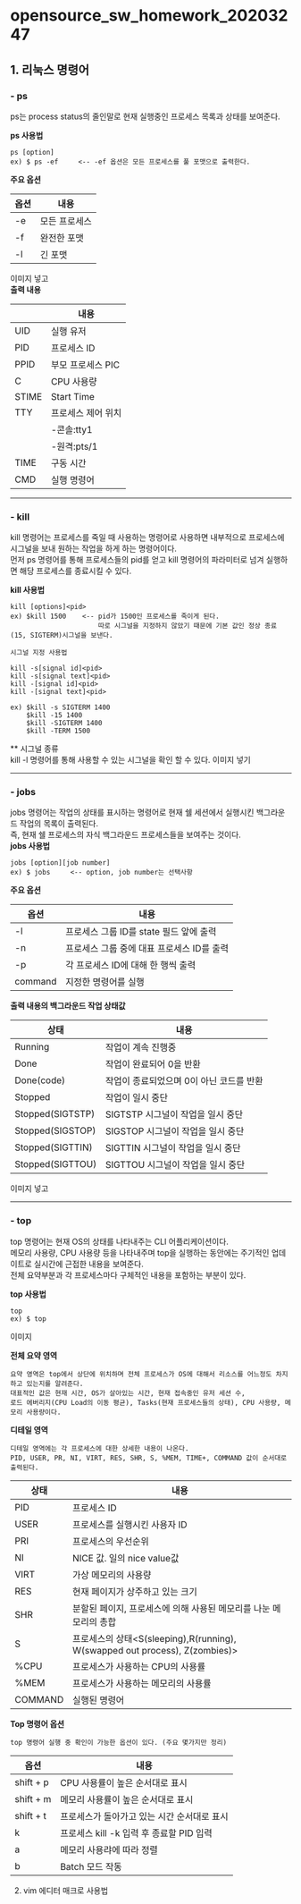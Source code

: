 # opensource_sw_homework_20203247
## 1. 리눅스 명령어
### -  ps  
ps는 process status의 줄인말로 현재 실행중인 프로세스 목록과 상태를 보여준다.   

**ps 사용법**  
  
~~~
ps [option]  
ex) $ ps -ef     <-- -ef 옵션은 모든 프로세스를 풀 포맷으로 출력한다. 
~~~  
  
  **주요 옵션**  

  | 옵션 | 내용 |  
  | --- | --- |  
  |-e|모든 프로세스|  
  |-f|완전한 포맷|  
  |-l|긴 포맷|  
  
이미지 넣고  
  **출력 내용**  
    
||내용|
|---|---|
|UID|실행 유저
|PID|프로세스 ID|
|PPID|부모 프로세스 PIC|
|C|CPU 사용량|
|STIME|Start Time|
|TTY|프로세스 제어 위치  
||-콘솔:tty1|  
||-원격:pts/1|
|TIME|구동 시간|
|CMD|실행 명령어|
  
---
### -  kill  
kill 명령어는 프로세스를 죽일 때 사용하는 명령어로 사용하면 내부적으로 프로세스에 시그널을 보내 원하는 작업을 하게 하는 명령어이다.  
먼저 ps 명령어를 통해 프로세스들의 pid를 얻고 kill 명령어의 파라미터로 넘겨 실행하면 해당 프로세스를 종료시킬 수 있다.  

**kill 사용법**
  
  ~~~
  kill [options]<pid>
  ex) $kill 1500    <-- pid가 1500인 프로세스를 죽이게 된다.
                        따로 시그널을 지정하지 않았기 때문에 기본 값인 정상 종료(15, SIGTERM)시그널을 보낸다.
  ~~~  
  
  
  ~~~
  시그널 지정 사용법  
  
  kill -s[signal id]<pid>
  kill -s[signal text]<pid>
  kill -[signal id]<pid>
  kill -[signal text]<pid>
  
  ex) $kill -s SIGTERM 1400
      $kill -15 1400
      $kill -SIGTERM 1400
      $kill -TERM 1500
  ~~~ 
  
   ** 시그널 종류  
    kill -l 명령어를 통해 사용할 수 있는 시그널을 확인 할 수 있다.
    이미지 넣기  
    
  
---
### -  jobs  
jobs 명령어는 작업의 상태를 표시하는 명령어로 현재 쉘 세션에서 실행시킨 백그라운드 작업의 목록이 출력된다.  
즉, 현재 쉘 프로세스의 자식 백그라운드 프로세스들을 보여주는 것이다.  
**jobs 사용법**  
  
~~~
jobs [option][job number]  
ex) $ jobs     <-- option, job number는 선택사항 
~~~  
  
**주요 옵션**  

| 옵션 | 내용 |  
| --- | --- |  
|-l|프로세스 그룹 ID를 state 필드 앞에 출력|  
|-n|프로세스 그룹 중에 대표 프로세스 ID를 출력|  
|-p|각 프로세스 ID에 대해 한 행씩 출력|
|command|지정한 명령어를 실행|
  
**출력 내용의 백그라운드 작업 상태값**  
    
|상태|내용|
|---|---|
|Running|작업이 계속 진행중
|Done|작업이 완료되어 0을 반환|
|Done(code)|작업이 종료되었으며 0이 아닌 코드를 반환|
|Stopped|작업이 일시 중단|
|Stopped(SIGTSTP)|SIGTSTP 시그널이 작업을 일시 중단|
|Stopped(SIGSTOP)|SIGSTOP 시그널이 작업을 일시 중단|
|Stopped(SIGTTIN)|SIGTTIN 시그널이 작업을 일시 중단|
|Stopped(SIGTTOU)|SIGTTOU 시그널이 작업을 일시 중단|  
  
이미지 넣고  

---
### -  top  
top 명령어는 현재 OS의 상태를 나타내주는 CLI 어플리케이션이다.  
메모리 사용량, CPU 사용량 등을 나타내주며 top을 실행하는 동안에는 주기적인 업데이트로 실시간에 근접한 내용을 보여준다.  
전체 요약부분과 각 프로세스마다 구체적인 내용을 포함하는 부분이 있다.  

**top 사용법**  
  
~~~
top 
ex) $ top  
~~~  

이미지  

**전체 요약 영역**  
  
~~~  
요약 영역은 top에서 상단에 위치하며 전체 프로세스가 OS에 대해서 리소스를 어느정도 차지하고 있는지를 알려준다.
대표적인 값은 현재 시간, OS가 살아있는 시간, 현재 접속중인 유저 세션 수, 
로드 에버리지(CPU Load의 이동 평균), Tasks(현재 프로세스들의 상태), CPU 사용량, 메모리 사용량이다.
~~~  
  
**디테일 영역**  
  
~~~  
디테일 영역에는 각 프로세스에 대한 상세한 내용이 나온다.
PID, USER, PR, NI, VIRT, RES, SHR, S, %MEM, TIME+, COMMAND 값이 순서대로 출력된다.
~~~  
  
|상태|내용|
|---|---|
|PID|프로세스 ID|
|USER|프로세스를 실행시킨 사용자 ID|
|PRI|프로세스의 우선순위|
|NI|NICE 값. 일의 nice value값|
|VIRT|가상 메모리의 사용량|
|RES|현재 페이지가 상주하고 있는 크기|
|SHR|분할된 페이지, 프로세스에 의해 사용된 메모리를 나눈 메모리의 총합|
|S|프로세스의 상태<S(sleeping),R(running), W(swapped out process), Z(zombies)>|
|%CPU|프로세스가 사용하는 CPU의 사용률|
|%MEM|프로세스가 사용하는 메모리의 사용률|
|COMMAND|실행된 명령어|
  
  
  **Top 명령어 옵션**  
    
  ~~~
  top 명령어 실행 중 확인이 가능한 옵션이 있다. (주요 몇가지만 정리)
~~~  
  

  | 옵션 | 내용 |  
  | --- | --- |  
  |shift + p|CPU 사용률이 높은 순서대로 표시|  
  |shift + m|메모리 사용률이 높은 순서대로 표시|  
  |shift + t|프로세스가 돌아가고 있는 시간 순서대로 표시|
  |k| 프로세스 kill -k 입력 후 종료할 PID 입력|
  |a| 메모리 사용랴에 따라 정렬|
  |b|Batch 모드 작동|
    
    
2. vim 에디터 매크로 사용법
